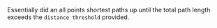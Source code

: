 Essentially did an all points shortest paths up 
until the total path length exceeds the 
`distance threshold` provided.